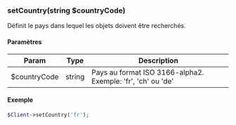 ### setCountry(string $countryCode)

Définit le pays dans lequel les objets doivent être recherchés.

#### Paramètres

| Param | Type | Description |
| --- | --- | --- |
| $countryCode | string | Pays au format ISO 3166-alpha2. Exemple: 'fr', 'ch' ou 'de' |

#### Exemple 

```php
$Client->setCountry('fr');
```
